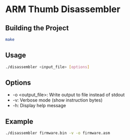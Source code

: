 # ARM Thumb Disassembler

## Building the Project
```bash
make
```
## Usage
```bash
./disassembler <input_file> [options]
```
## Options
- -o <output_file>: Write output to file instead of stdout
- -v: Verbose mode (show instruction bytes)
- -h: Display help message

## Example
```bash
./disassembler firmware.bin -v -o firmware.asm
```
